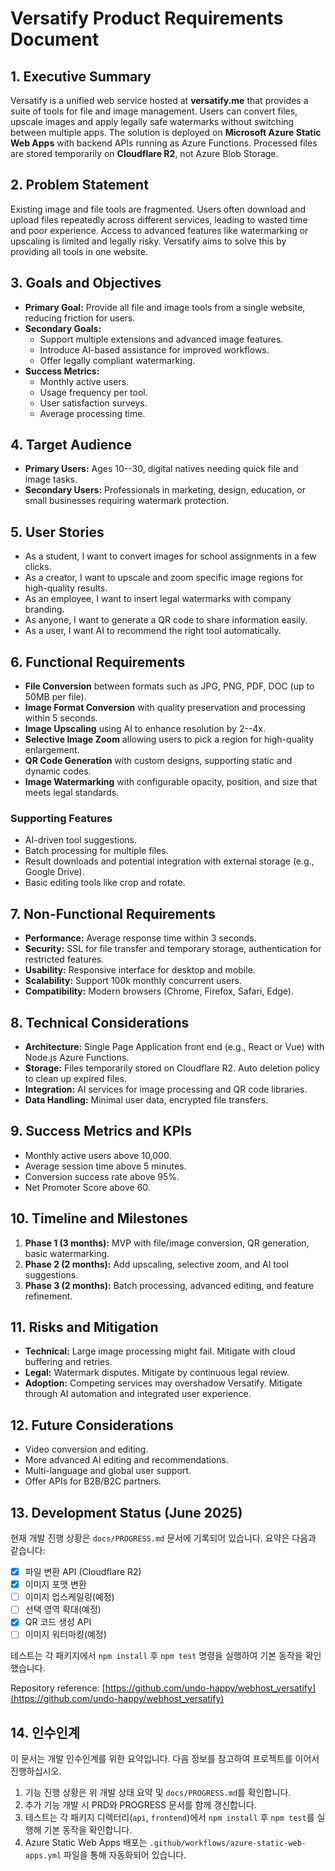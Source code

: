 # Versatify Product Requirements Document

## 1. Executive Summary
Versatify is a unified web service hosted at **versatify.me** that provides a suite of tools for file and image management. Users can convert files, upscale images and apply legally safe watermarks without switching between multiple apps. The solution is deployed on **Microsoft Azure Static Web Apps** with backend APIs running as Azure Functions. Processed files are stored temporarily on **Cloudflare R2**, not Azure Blob Storage.

## 2. Problem Statement
Existing image and file tools are fragmented. Users often download and upload files repeatedly across different services, leading to wasted time and poor experience. Access to advanced features like watermarking or upscaling is limited and legally risky. Versatify aims to solve this by providing all tools in one website.

## 3. Goals and Objectives
- **Primary Goal:** Provide all file and image tools from a single website, reducing friction for users.
- **Secondary Goals:**
  - Support multiple extensions and advanced image features.
  - Introduce AI-based assistance for improved workflows.
  - Offer legally compliant watermarking.
- **Success Metrics:**
  - Monthly active users.
  - Usage frequency per tool.
  - User satisfaction surveys.
  - Average processing time.

## 4. Target Audience
- **Primary Users:** Ages 10--30, digital natives needing quick file and image tasks.
- **Secondary Users:** Professionals in marketing, design, education, or small businesses requiring watermark protection.

## 5. User Stories
- As a student, I want to convert images for school assignments in a few clicks.
- As a creator, I want to upscale and zoom specific image regions for high-quality results.
- As an employee, I want to insert legal watermarks with company branding.
- As anyone, I want to generate a QR code to share information easily.
- As a user, I want AI to recommend the right tool automatically.

## 6. Functional Requirements
- **File Conversion** between formats such as JPG, PNG, PDF, DOC (up to 50MB per file).
- **Image Format Conversion** with quality preservation and processing within 5 seconds.
- **Image Upscaling** using AI to enhance resolution by 2--4x.
- **Selective Image Zoom** allowing users to pick a region for high-quality enlargement.
- **QR Code Generation** with custom designs, supporting static and dynamic codes.
- **Image Watermarking** with configurable opacity, position, and size that meets legal standards.

### Supporting Features
- AI-driven tool suggestions.
- Batch processing for multiple files.
- Result downloads and potential integration with external storage (e.g., Google Drive).
- Basic editing tools like crop and rotate.

## 7. Non-Functional Requirements
- **Performance:** Average response time within 3 seconds.
- **Security:** SSL for file transfer and temporary storage, authentication for restricted features.
- **Usability:** Responsive interface for desktop and mobile.
- **Scalability:** Support 100k monthly concurrent users.
- **Compatibility:** Modern browsers (Chrome, Firefox, Safari, Edge).

## 8. Technical Considerations
- **Architecture:** Single Page Application front end (e.g., React or Vue) with Node.js Azure Functions.
- **Storage:** Files temporarily stored on Cloudflare R2. Auto deletion policy to clean up expired files.
- **Integration:** AI services for image processing and QR code libraries.
- **Data Handling:** Minimal user data, encrypted file transfers.

## 9. Success Metrics and KPIs
- Monthly active users above 10,000.
- Average session time above 5 minutes.
- Conversion success rate above 95%.
- Net Promoter Score above 60.

## 10. Timeline and Milestones
1. **Phase 1 (3 months):** MVP with file/image conversion, QR generation, basic watermarking.
2. **Phase 2 (2 months):** Add upscaling, selective zoom, and AI tool suggestions.
3. **Phase 3 (2 months):** Batch processing, advanced editing, and feature refinement.

## 11. Risks and Mitigation
- **Technical:** Large image processing might fail. Mitigate with cloud buffering and retries.
- **Legal:** Watermark disputes. Mitigate by continuous legal review.
- **Adoption:** Competing services may overshadow Versatify. Mitigate through AI automation and integrated user experience.

## 12. Future Considerations
- Video conversion and editing.
- More advanced AI editing and recommendations.
- Multi-language and global user support.
- Offer APIs for B2B/B2C partners.

## 13. Development Status (June 2025)
현재 개발 진행 상황은 `docs/PROGRESS.md` 문서에 기록되어 있습니다. 요약은 다음과 같습니다:

- [x] 파일 변환 API (Cloudflare R2)
- [x] 이미지 포맷 변환
- [ ] 이미지 업스케일링(예정)
- [ ] 선택 영역 확대(예정)
- [x] QR 코드 생성 API
- [ ] 이미지 워터마킹(예정)

테스트는 각 패키지에서 `npm install` 후 `npm test` 명령을 실행하여 기본 동작을 확인했습니다.

Repository reference: [https://github.com/undo-happy/webhost_versatify](https://github.com/undo-happy/webhost_versatify)

## 14. 인수인계
이 문서는 개발 인수인계를 위한 요약입니다. 다음 정보를 참고하여 프로젝트를 이어서 진행하십시오.

1. 기능 진행 상황은 위 개발 상태 요약 및 `docs/PROGRESS.md`를 확인합니다.
2. 추가 기능 개발 시 PRD와 PROGRESS 문서를 함께 갱신합니다.
3. 테스트는 각 패키지 디렉터리(`api`, `frontend`)에서 `npm install` 후 `npm test`를 실행해 기본 동작을 확인합니다.
4. Azure Static Web Apps 배포는 `.github/workflows/azure-static-web-apps.yml` 파일을 통해 자동화되어 있습니다.

